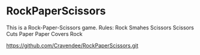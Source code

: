 # RockPaperScissors
This is a Rock-Paper-Scissors game.
Rules:
Rock Smahes Scissors
Scissors Cuts Paper
Paper Covers Rock

https://github.com/Cravendee/RockPaperScissors.git
